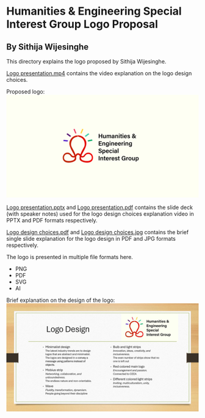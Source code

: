 # Humanities & Engineering Special Interest Group Logo Proposal

## By Sithija Wijesinghe

This directory explains the logo proposed by Sithija Wijesinghe.

[Logo presentation.mp4](Logo%20presentation.mp4) contains the video explanation on the logo design choices.

Proposed logo:
![Logo](./Logo.png)

[Logo presentation.pptx](Logo%20presentation.pptx) and [Logo presentation.pdf](Logo%20presentation.pdf) contains the slide deck (with speaker notes) used for the logo design choices explanation video in PPTX and PDF formats respectively.

[Logo design choices.pdf](./Logo%20design%20choices.pdf) and [Logo design choices.jpg](./Logo%20design%20choices.jpg) contains the brief single slide explanation for the logo design in PDF and JPG formats respectively.

The logo is presented in multiple file formats here.
- PNG
- PDF
- SVG
- AI

Brief explanation on the design of the logo:
![Logo design choices.jpg](./Logo%20design%20choices.jpg)